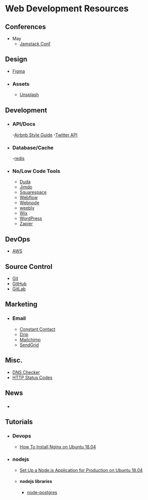 # Web Development Resources

## Conferences
- May
  - [Jamstack Conf](https://jamstackconf.com/ "Jamstack May 27-28")

## Design
- [Figma](https://www.figma.com "Figma")
- ### Assets
  - [Unsplash](https://unsplash.com/ "Unsplash")


## Development
- ### API/Docs
  -[Airbnb Style Guide](https://github.com/airbnb/javascript "Airbnb Style Guide")
  -[Twitter API](https://developer.twitter.com "Twitter Developer API")
- ### Database/Cache
   -[redis](https://redis.io/ "redis")
   
- ### No/Low Code Tools
  - [Duda](https://www.duda.co/ "Duda")
  - [Jimdo](https://www.jimdo.com/ "Jimdo")
  - [Squarespace](https://www.squarespace.com/ "Squarespace")
  - [Webflow](https://webflow.com/ "Webflow")
  - [Webnode](https://us.webnode.com/ "Webnode")
  - [weebly](https://www.weebly.com/ "weebly")
  - [Wix](https://www.wix.com/ "Wix")
  - [WordPress](https://www.wordpress.org "WordPress")
  - [Zapier](https://zapier.com/ "Zapier")


## DevOps
- [AWS](https://aws.amazon.com "AWS")

## Source Control
- [Git](https://git-scm.com/ "Git")
- [GitHub](https://github.com/ "GitHub")
- [GitLab](https://gitlab.com/ "GitLab")

## Marketing
- ### Email
  - [Constant Contact](https://constantcontact.com "Constant Contact")
  - [Drip](https://drip.com "Drip")
  - [Mailchimp](https://mailchimp.com "Mailchimp")
  - [SendGrid](https://sendgrid.com "SendGrid")

## Misc.
- [DNS Checker](https://dnschecker.org/ "DNSChecker.org")
- [HTTP Status Codes](https://httpstatuses.com/ "HttpStatues.com")

## News
- ### 

## Tutorials
- ### Devops
  - [How To Install Nginx on Ubuntu 18.04](https://www.digitalocean.com/community/tutorials/how-to-install-nginx-on-ubuntu-18-04 "Digital ocean")
- ### nodejs
   - [Set Up a Node.js Application for Production on Ubuntu 18.04](https://www.digitalocean.com/community/tutorials/how-to-set-up-a-node-js-application-for-production-on-ubuntu-18-04)
   - #### nodejs libraries
      - [node-postgres](https://node-postgres.com/)